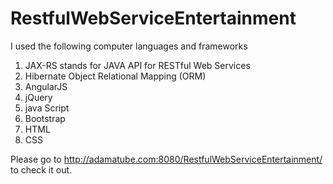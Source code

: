 # RestfulWebServiceEntertainment
I used the following computer languages and frameworks
1. JAX-RS stands for JAVA API for RESTful Web Services
2. Hibernate Object Relational Mapping (ORM) 
3. AngularJS
4. jQuery
5. java Script
6. Bootstrap
7. HTML
8. CSS


Please go to http://adamatube.com:8080/RestfulWebServiceEntertainment/ 
to check it out. 
